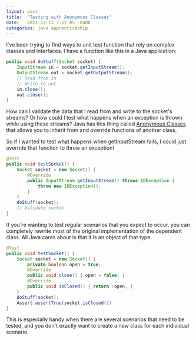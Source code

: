 ```yaml
---
layout: post
title:  "Testing with Anonymous Classes"
date:   2021-12-13 7:52:05 -0400
categories: java apprenticeship
---
```


I've been trying to find ways to unit test function that rely on complex 
classes and interfaces. I have a function like this in a Java application:

````java
public void doStuff(Socket socket) {
    InputStream in = socket.getInputStream();
    OutputStream out = socket.getOutputStream();
    // Read from in
    // Write to out
    in.close();
    out.close();
}
````

How can I validate the data that I read from and write to the socket's streams?
Or how could I test what happens when an exception is thrown while using these streams?
Java has this thing called [Anonymous Classes][anonymous-classes] that allows you to
inherit from and override functions of another class.

So if I wanted to test what happens when getInputStream fails, I could just override 
that function to throw an exception!

````java
@Test
public void testSocket() {
    Socket socket = new Socket() {
        @Override
        public InputStream getInputStream() throws IOException {
            throw new IOException();
        }
    }
    doStuff(socket);
    // Validate socket
}
````

If you're wanting to test regular scenarios that you expect to occur, you can completely
rewrite most of the original implementation of the dependent class. All Java cares about 
is that it is an object of that type.

````java
@Test
public void testSocket() {
    Socket socket = new Socket() {
        private boolean open = true;
        @Override
        public void close() { open = false; }
        @Override
        public void isClosed() { return !open; }
    }
    doStuff(socket);
    Assert.assertTrue(socket.isClosed())
}
````

This is especially handy when there are several scenarios that need to be tested,
and you don't exactly want to create a new class for each individual scenario.

[anonymous-classes]: https://docs.oracle.com/javase/tutorial/java/javaOO/anonymousclasses.html